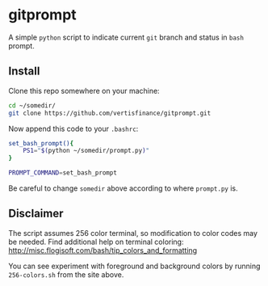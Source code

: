 # gitprompt
A simple `python` script to indicate current `git` branch and status in
`bash` prompt.

## Install
Clone this repo somewhere on your machine:

```bash
cd ~/somedir/
git clone https://github.com/vertisfinance/gitprompt.git
```

Now append this code to your `.bashrc`:

```bash
set_bash_prompt(){
    PS1="$(python ~/somedir/prompt.py)"
}

PROMPT_COMMAND=set_bash_prompt
```

Be careful to change `somedir` above according to where `prompt.py` is.

## Disclaimer
The script assumes 256 color terminal, so modification to color codes may be
needed.
Find additional help on terminal coloring: http://misc.flogisoft.com/bash/tip_colors_and_formatting

You can see experiment with foreground and background colors by running `256-colors.sh` from the site above.
